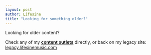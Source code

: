 ```yaml
---
layout: post
author: Lifesine
title: "Looking for something older?"
---
```


Looking for older content?

Check any of my **[content outlets](content)** directly, or back on my legacy site: [legacy.lifesinemusic.com](http://legacy.lifesinemusic.com)

<br>